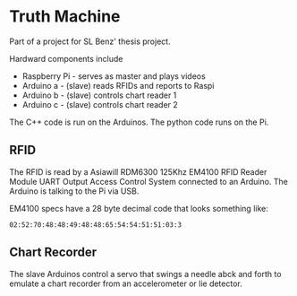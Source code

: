 Truth Machine
=============
Part of a project for SL Benz' thesis project.

Hardward components include

- Raspberry Pi - serves as master and plays videos
- Arduino a - (slave) reads RFIDs and reports to Raspi
- Arduino b - (slave) controls chart reader 1
- Arduino c - (slave) controls chart reader 2

The C++ code is run on the Arduinos. The python code runs 
on the Pi.

RFID
----
The RFID is read by a Asiawill RDM6300 125Khz EM4100 RFID Reader 
Module UART Output Access Control System connected to an Arduino.
The Arduino is talking to the Pi via USB.

EM4100 specs have a 28 byte decimal code that looks something like:

    02:52:70:48:48:49:48:48:65:54:54:51:51:03:3

Chart Recorder
--------------
The slave Arduinos control a servo that swings a needle abck and forth
to emulate a chart recorder from an accelerometer or lie detector. 


